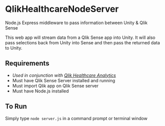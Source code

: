 # QlikHealthcareNodeServer
Node.js Express middleware to pass information between Unity &amp; Qlik Sense

This web app will stream data from a Qlik Sense app into Unity. It will also pass selections back from Unity into Sense and then pass the returned data to Unity.

## Requirements
- *Used in conjunction with  [Qlik Healthcare Analytics](https://github.com/ImmersiveAnalytics/HealthcareAnalytics)*
- Must have Qlik Sense Server installed and running
- Must import Qlik app on Qlik Sense server
- Must have Node.js installed

## To Run
Simply type `node server.js` in a command prompt or terminal window
